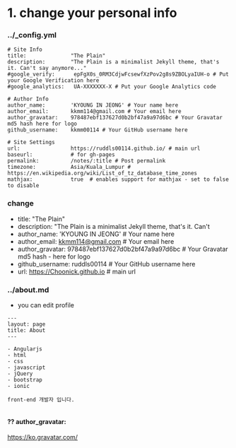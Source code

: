 # 1. change your personal info
### ../_config.yml
```
# Site Info
title:              "The Plain"
description:        "The Plain is a minimalist Jekyll theme, that's it. Can't say anymore..."
#google_verify:      epFgX0s_0RM3CdjwFcsewfXzPov2g8s9ZBOLyaIUH-o # Put your Google Verification here
#google_analytics:   UA-XXXXXXX-X # Put your Google Analytics code

# Author Info
author_name:        'KYOUNG IN JEONG' # Your name here
author_email:       kkmm114@gmail.com # Your email here
author_gravatar:    978487ebf137627d0b2bf47a9a97d6bc # Your Gravatar md5 hash here for logo
github_username:    kkmm00114 # Your GitHub username here

# Site Settings
url:                https://ruddls00114.github.io/ # main url
baseurl:            # for gh-pages
permalink:          /notes/:title # Post permalink
timezone:           Asia/Kuala_Lumpur # https://en.wikipedia.org/wiki/List_of_tz_database_time_zones
mathjax:            true  # enables support for mathjax - set to false to disable
```

### change

- title:              "The Plain"
- description:        "The Plain is a minimalist Jekyll theme, that's it. Can't 
- author_name:        'KYOUNG IN JEONG' # Your name here
- author_email:       kkmm114@gmail.com # Your email here
- author_gravatar:    978487ebf137627d0b2bf47a9a97d6bc # Your Gravatar md5 hash - here for logo
- github_username:    ruddls00114 # Your GitHub username here
- url:                https://Choonick.github.io # main url


### ../about.md
- you can edit profile

```
---
layout: page
title: About
---

- Angularjs 
- html
- css
- javascript
- jQuery
- bootstrap 
- ionic

front-end 개발자 입니다.
 
```
#### ?? author_gravatar:
<a href="https://ko.gravatar.com/">https://ko.gravatar.com/<a>

<!--
![alt text](https://s3.ap-northeast-2.amazonaws.com/c-a-party/1.png)
--
![alt text](https://s3.ap-northeast-2.amazonaws.com/c-a-party/2.png)
--
![alt text](https://s3.ap-northeast-2.amazonaws.com/c-a-party/3.png)
--
![alt text](https://s3.ap-northeast-2.amazonaws.com/c-a-party/4.png)
--
![alt text](https://s3.ap-northeast-2.amazonaws.com/c-a-party/5.png)
--
![alt text](https://s3.ap-northeast-2.amazonaws.com/c-a-party/6.png)
--
![alt text](https://s3.ap-northeast-2.amazonaws.com/c-a-party/7.png)
-- -->

